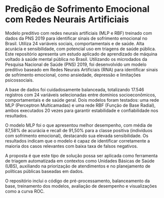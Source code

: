 # Predição de Sofrimento Emocional com Redes Neurais Artificiais
Modelo preditivo com redes neurais artificiais (MLP e RBF) treinado com dados da PNS 2019 para identificar sinais de sofrimento emocional no Brasil. Utiliza 24 variáveis sociais, comportamentais e de saúde. Alta acurácia e sensibilidade, com potencial uso em triagens de saúde pública.
Este repositório apresenta um estudo aplicado de aprendizado de máquina voltado à saúde mental pública no Brasil. Utilizando os microdados da Pesquisa Nacional de Saúde (PNS) 2019, foi desenvolvido um modelo preditivo baseado em Redes Neurais Artificiais (RNA) para identificar sinais de sofrimento emocional, como ansiedade, depressão e limitações psicossociais.

A base de dados foi cuidadosamente balanceada, totalizando 17.546 registros com 24 variáveis selecionadas entre domínios socioeconômicos, comportamentais e de saúde geral. Dois modelos foram testados: uma rede MLP (Perceptron Multicamadas) e uma rede RBF (Função de Base Radial), ambos executados 20 vezes para garantir estabilidade e confiabilidade nos resultados.

O modelo MLP foi o que apresentou melhor desempenho, com média de 87,58% de acurácia e recall de 91,50% para a classe positiva (indivíduos com sofrimento emocional), destacando sua elevada sensibilidade. Os resultados indicam que o modelo é capaz de identificar corretamente a maioria dos casos relevantes com baixa taxa de falsos negativos.

A proposta é que este tipo de solução possa ser aplicada como ferramenta de triagem automatizada em contextos como Unidades Básicas de Saúde (UBS), auxiliando na priorização de atendimentos e no planejamento de políticas públicas baseadas em dados.

O repositório inclui o código de pré-processamento, balanceamento da base, treinamento dos modelos, avaliação de desempenho e visualizações como a curva ROC.
